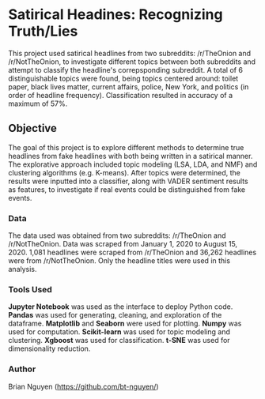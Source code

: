 # Satirical Headines: Recognizing Truth/Lies

This project used satirical headlines from two subreddits: /r/TheOnion and /r/NotTheOnion, to investigate different topics between both subreddits and attempt to classify the headline's correpsponding subreddit.  A total of 6 distinguishable topics were found, being topics centered around: toilet paper, black lives matter, current affairs, police, New York, and politics (in order of headline frequency). Classification resulted in accuracy of a maximum of 57%.



## Objective

The goal of this project is to explore different methods to determine true headlines from fake headlines with both being written in a satirical manner. The explorative approach included topic modeling (LSA, LDA, and NMF) and clustering algorithms (e.g. K-means). After topics were determined, the results were inputted into a classifier, along with VADER sentiment results as features, to investigate if real events could be distinguished from fake events.

### Data

The data used was obtained from two subreddits: /r/TheOnion and /r/NotTheOnion. Data was scraped from January 1, 2020 to August 15, 2020. 1,081 headlines were scraped from /r/TheOnion and 36,262 headlines were from /r/NotTheOnion.  Only the headline titles were used in this analysis.

### Tools Used

**Jupyter Notebook** was used as the interface to deploy Python code. **Pandas** was used for generating, cleaning, and exploration of the dataframe. **Matplotlib** and **Seaborn** were used for plotting. **Numpy** was used for computation. **Scikit-learn** was used for topic modeling and clustering. **Xgboost** was used for classification. **t-SNE** was used for dimensionality reduction.

### Author

Brian Nguyen (https://github.com/bt-nguyen/)


